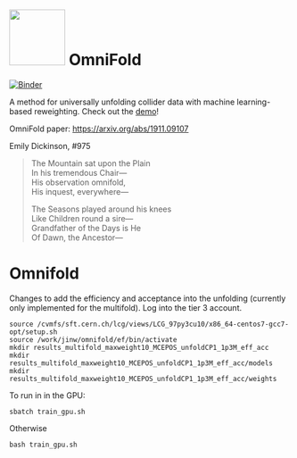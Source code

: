 # <img src="img/omnifold_logo.png" width="100"> OmniFold
[![Binder](https://mybinder.org/badge_logo.svg)](https://mybinder.org/v2/gh/ericmetodiev/OmniFold/master)

A method for universally unfolding collider data with machine learning-based reweighting. Check out the [demo](https://mybinder.org/v2/gh/ericmetodiev/OmniFold/master?filepath=OmniFold%20Demo.ipynb)!

OmniFold paper: https://arxiv.org/abs/1911.09107

Emily Dickinson, \#975  
>The Mountain sat upon the Plain  
>In his tremendous Chair&mdash;  
>His observation omnifold,  
>His inquest, everywhere&mdash;  
>  
>The Seasons played around his knees  
>Like Children round a sire&mdash;  
>Grandfather of the Days is He  
>Of Dawn, the Ancestor&mdash;  
# Omnifold
Changes to add the efficiency and acceptance into the unfolding (currently only implemented for the multifold).
Log into the tier 3 account.
```
source /cvmfs/sft.cern.ch/lcg/views/LCG_97py3cu10/x86_64-centos7-gcc7-opt/setup.sh
source /work/jinw/omnifold/ef/bin/activate
mkdir results_multifold_maxweight10_MCEPOS_unfoldCP1_1p3M_eff_acc
mkdir results_multifold_maxweight10_MCEPOS_unfoldCP1_1p3M_eff_acc/models
mkdir results_multifold_maxweight10_MCEPOS_unfoldCP1_1p3M_eff_acc/weights
```
To run in in the GPU:
```
sbatch train_gpu.sh
```
Otherwise
```
bash train_gpu.sh
```




